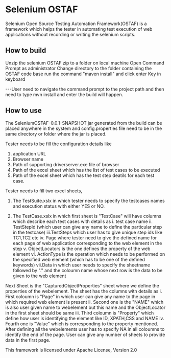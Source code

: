Selenium OSTAF
===============
Selenium Open Source Testing Automation Framework(OSTAF) is a framework which helps the tester in automating test execution of web applications without 
recording or writing the selenium scripts.

How to build
-------------
Unzip the selenium OSTAF zip to a folder on local machine
Open Command Prompt as administrator
Change directory to the folder containing the OSTAF code base
run the command "maven install" and click enter Key in keyboard

---User need to navigate the command prompt to the project path and then need to type mvn install and enter the build will happen.


How to use
-----------
The SeleniumOSTAF-0.0.1-SNAPSHOT jar generated from the build can be placed anywhere in the system and config.properties file
need to be in the same directory or folder where the jar is placed.

Tester needs to be fill the configuration details like 
1. application URL
2. Browser name
3. Path of supporting driverserver.exe file of browser
4. Path of the excel sheet which has the list of test cases to be executed
5. Path of the excel sheet which has the test step deatils for each test case.

 Tester needs to fill two excel sheets,

1. The TestSuite.xslx in which tester needs to specify the testcases names and execution status with either YES or NO. 
 
2. The TestCase.xslx in which first sheet is "TestCase" will have columns which describe each test cases with details as
	i.  test case name
	ii. TestStepId (which user can give any name to define the particular step in the testcase)
	iii.TestSteps which user has to give unique step ids like TC1,TC2 etc
	iv. Page where tester need to give the defined name for each page of web application corresponding to the web element in the step
	v.  ObjectLocators is the one defines the property of the web element
	vi. ActionType is the operation which needs to be performed on the specified web element (which has to be one of the defined keywords)
	vii.Data in which user needs to specify the sheetname followed by "." and the coloumn name whose next row is the data to be given to the web element
 
Next Sheet is the "CapturedObjectProperties" sheet where we define the properties of the webelement. The sheet has the columns with details as 
	i.   First coloumn is "Page" in which user can give any name to the page in which required web element is present
	ii.  Second one is the "NAME" which is also user given name to webelement but this name and the ObjectLocator in the first sheet should be same
	iii. Third coloumn is "Property" which define how user is identifying the element like ID, XPATH,CSS and NAME
	iv.  Fourth one is "Value" which is corresponding to the property mentioned. 
After defining all the webelements user has to specify	NA in all coloumns to identify the end of the page. User can give any number of sheets to provide data in the first page. 

This framework is licensed under Apache License, Version 2.0 


